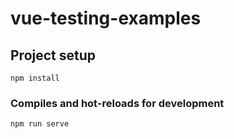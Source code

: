 # vue-testing-examples

## Project setup
```
npm install
```

### Compiles and hot-reloads for development
```
npm run serve
```
